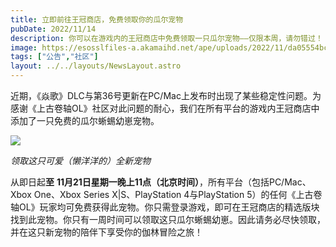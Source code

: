 ```yaml
---
title: 立即前往王冠商店，免费领取你的瓜尔宠物
pubDate: 2022/11/14
description: 你可以在游戏内的王冠商店中免费领取一只瓜尔宠物——仅限本周，请勿错过！
image: https://esosslfiles-a.akamaihd.net/ape/uploads/2022/11/da05554bc455f901c26e2b6eee572196.jpg
tags: ["公告","社区"]
layout: ../../layouts/NewsLayout.astro
---
```


近期，《焱歌》DLC与第36号更新在PC/Mac上发布时出现了某些稳定性问题。为感谢《上古卷轴OL》社区对此问题的耐心，我们在所有平台的游戏内王冠商店中添加了一只免费的瓜尔蜥蜴幼崽宠物。

![](https://esosslfiles-a.akamaihd.net/ape/uploads/2022/11/b64bbe67e9c2c05b79543730c20ea84f.jpg)

_领取这只可爱（懒洋洋的）全新宠物_

从即日起**至** **11月21日星期一晚上11点（北京时间）**，所有平台（包括PC/Mac、Xbox One、Xbox Series X|S、PlayStation 4与PlayStation
5）的任何《上古卷轴OL》玩家均可免费获得此宠物。你只需登录游戏，即可在王冠商店的精选版块找到此宠物。你只有一周时间可以领取这只瓜尔蜥蜴幼崽。因此请务必尽快领取，并在这只新宠物的陪伴下享受你的伽林冒险之旅！
